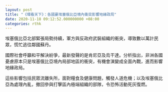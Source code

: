 ```yaml
---
layout: post
title: "《環看天下》：各國憂埃塞俄比亞境內衝突影響地緣政局"
date: 2020-11-18 09:12:52.000000000 +08:00
categories: rthk
---
```


埃塞俄比亞北部緊張局勢持續，軍方與反政府武裝組織的衝突，導致數以萬計民眾，慌忙逃往鄰國蘇丹。

國際社會呼籲和平解決紛爭，最新發聲的是肯尼亞及烏干達。分析指出，非洲各國憂慮原本只是埃塞俄比亞境內局部地區的衝突，有機會演變成全面內戰，進而影響地緣政局。

這些影響包括民眾流離失所，面對糧食及健康問題，觸發人道危機；以及埃塞俄比亞為處理內亂，撤回參與打擊區內極端組織的部隊，令恐怖活動死灰復燃。
